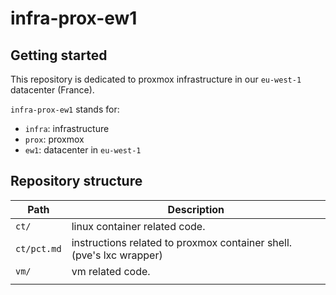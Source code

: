 # infra-prox-ew1

## Getting started

This repository is dedicated to proxmox infrastructure in our `eu-west-1` datacenter (France).  

`infra-prox-ew1` stands for:
- `infra`: infrastructure
- `prox`: proxmox
- `ew1`: datacenter in `eu-west-1`

## Repository structure

| Path        | Description                                                          |
|-------------|----------------------------------------------------------------------|
| `ct/`       | linux container related code.                                        |
| `ct/pct.md` | instructions related to proxmox container shell. (pve's lxc wrapper) |
| `vm/`       | vm related code.                                                     |
|             |                                                                      |

